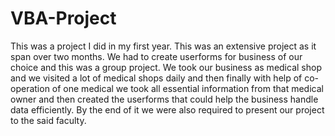 # VBA-Project
This was a project I did in my first year. This was an extensive project as it span over two months. We had to  create userforms for business of our choice and this was a group project. We took our business as medical shop and we visited a lot of medical shops daily and then finally with help of co-operation of one medical we took all essential information from that medical owner and then created the userforms that could help the business handle data efficiently. By the end of it we were also required to present our project to the said faculty.
